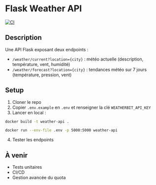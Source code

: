 # Flask Weather API

[![CI](https://github.com/omrmeh/weather_api/actions/workflows/ci.yml/badge.svg)](https://github.com/omrmeh/weather_api/actions/workflows/ci.yml)

## Description
Une API Flask exposant deux endpoints :

- `/weather/current?location={city}` : météo actuelle (description, température, vent, humidité)
- `/weather/forecast?location={city}` : tendances météo sur 7 jours (température, pression, vent)

## Setup

1. Cloner le repo
2. Copier `.env.example` en `.env` et renseigner la clé `WEATHERBIT_API_KEY`
3. Lancer en local :

```bash
docker build -t weather-api .

docker run --env-file .env -p 5000:5000 weather-api
```

4. Tester les endpoints

## À venir

* Tests unitaires
* CI/CD
* Gestion avancée du quota


